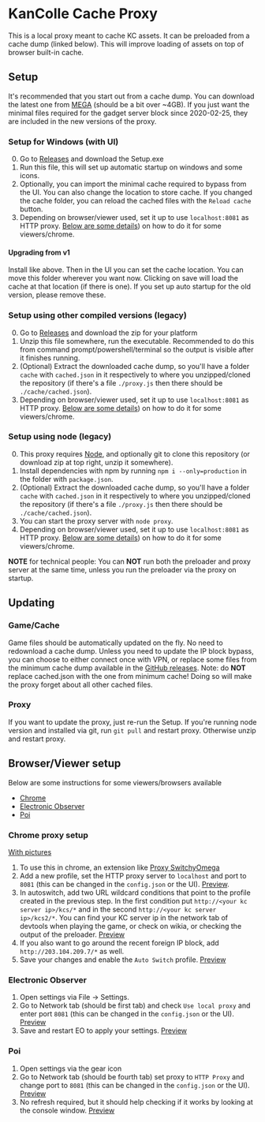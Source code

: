 KanColle Cache Proxy
=======
This is a local proxy meant to cache KC assets. It can be preloaded from a cache dump (linked below). This will improve loading of assets on top of browser built-in cache.

## Setup
It's recommended that you start out from a cache dump. You can download the latest one from [MEGA](https://mega.nz/#F!sOwClABa!yHldyYZr2MBqhTNYEupztg) (should be a bit over ~4GB). If you just want the minimal files required for the gadget server block since 2020-02-25, they are included in the new versions of the proxy.

### Setup for Windows (with UI)
0. Go to [Releases](https://github.com/Tibowl/KCCacheProxy/releases) and download the Setup.exe
1. Run this file, this will set up automatic startup on windows and some icons.
2. Optionally, you can import the minimal cache required to bypass from the UI. You can also change the location to store cache. If you changed the cache folder, you can reload the cached files with the `Reload cache` button.
3. Depending on browser/viewer used, set it up to use `localhost:8081` as HTTP proxy. [Below are some details](#browserviewer-setup)) on how to do it for some viewers/chrome.

#### Upgrading from v1
Install like above. Then in the UI you can set the cache location. You can move this folder wherever you want now. Clicking on save will load the cache at that location (if there is one). If you set up auto startup for the old version, please remove these.

### Setup using other compiled versions (legacy)
0. Go to [Releases](https://github.com/Tibowl/KCCacheProxy/releases) and download the zip for your platform
1. Unzip this file somewhere, run the executable. Recommended to do this from command prompt/powershell/terminal so the output is visible after it finishes running.
2. (Optional) Extract the downloaded cache dump, so you'll have a folder `cache` with `cached.json` in it respectively to where you unzipped/cloned the repository (if there's a file `./proxy.js` then there should be `./cache/cached.json`).
3. Depending on browser/viewer used, set it up to use `localhost:8081` as HTTP proxy. [Below are some details](#browserviewer-setup)) on how to do it for some viewers/chrome.

### Setup using node (legacy)
0. This proxy requires [Node](https://nodejs.org/en/), and optionally git to clone this repository (or download zip at top right, unzip it somewhere).
1. Install dependencies with npm by running `npm i --only=production` in the folder with `package.json`. 
2. (Optional) Extract the downloaded cache dump, so you'll have a folder `cache` with `cached.json` in it respectively to where you unzipped/cloned the repository (if there's a file `./proxy.js` then there should be `./cache/cached.json`).
3. You can start the proxy server with `node proxy`. 
4. Depending on browser/viewer used, set it up to use `localhost:8081` as HTTP proxy. [Below are some details](#browserviewer-setup)) on how to do it for some viewers/chrome.

**NOTE** for technical people: You can **NOT** run both the preloader and proxy server at the same time, unless you run the preloader via the proxy on startup.

## Updating
### Game/Cache
Game files should be automatically updated on the fly. No need to redownload a cache dump. Unless you need to update the IP block bypass, you can choose to either connect once with VPN, or replace some files from the minimum cache dump available in the [GitHub releases](https://github.com/Tibowl/KCCacheProxy/releases). Note: do **NOT** replace cached.json with the one from minimum cache! Doing so will make the proxy forget about all other cached files.

### Proxy
If you want to update the proxy, just re-run the Setup. If you're running node version and installed via git, run `git pull` and restart proxy. Otherwise unzip and restart proxy.

## Browser/Viewer setup

Below are some instructions for some viewers/browsers available
- [Chrome](#chrome-proxy-setup)
- [Electronic Observer](#electronic-observer)
- [Poi](#poi)

### Chrome proxy setup
[With pictures](https://github.com/planetarian/KCDocumentation/blob/master/KCCacheProxy.md#enabling-proxy-for-chromekc3)

1. To use this in chrome, an extension like [Proxy SwitchyOmega](https://chrome.google.com/webstore/detail/proxy-switchyomega/padekgcemlokbadohgkifijomclgjgif)
2. Add a new profile, set the HTTP proxy server to `localhost` and port to `8081` (this can be changed in the `config.json` or the UI). [Preview](https://i.imgur.com/w6wHZeM.png).
3. In autoswitch, add two URL wildcard conditions that point to the profile created in the previous step. In the first condition put `http://<your kc server ip>/kcs/*` and in the second `http://<your kc server ip>/kcs2/*`. You can find your KC server ip in the network tab of devtools when playing the game, or check on wikia, or checking the output of the preloader. [Preview](https://i.imgur.com/cwBrda5.png)
4. If you also want to go around the recent foreign IP block, add `http://203.104.209.7/*` as well.
5. Save your changes and enable the `Auto Switch` profile. [Preview](https://i.imgur.com/Z32Ga5J.png)

### Electronic Observer
1. Open settings via File -> Settings.
2. Go to Network tab (should be first tab) and check `Use local proxy` and enter port `8081` (this can be changed in the `config.json` or the UI). [Preview](https://i.imgur.com/MplOchT.png)
3. Save and restart EO to apply your settings. [Preview](https://i.imgur.com/Fa7uyVJ.png)

### Poi
1. Open settings via the gear icon
2. Go to Network tab (should be fourth tab) set proxy to `HTTP Proxy` and change port to `8081` (this can be changed in the `config.json` or the UI). [Preview](https://i.imgur.com/jwOI0F4.png)
3. No refresh required, but it should help checking if it works by looking at the console window. [Preview](https://i.imgur.com/8HLMkB6.png)
